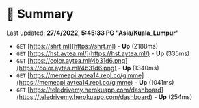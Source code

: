 # 📖 Summary
Last updated: **27/4/2022, 5:45:33 PG "Asia/Kuala_Lumpur"**

- `GET` [https://shrt.ml](https://shrt.ml) - **Up** (2188ms)
- `GET` [https://hst.aytea.ml/](https://hst.aytea.ml/) - **Up** (335ms)
- `GET` [https://color.aytea.ml/4b31d6.png](https://color.aytea.ml/4b31d6.png) - **Up** (1340ms)
- `GET` [https://memeapi.aytea14.repl.co/gimme](https://memeapi.aytea14.repl.co/gimme) - **Up** (1041ms)
- `GET` [https://teledrivemy.herokuapp.com/dashboard](https://teledrivemy.herokuapp.com/dashboard) - **Up** (254ms)
